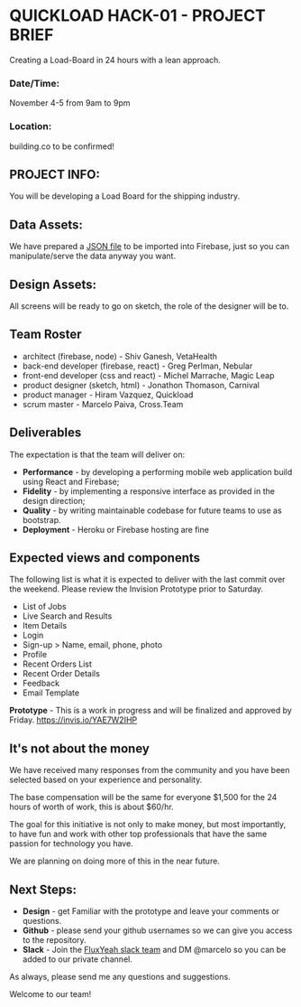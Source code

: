 

# QUICKLOAD HACK-01 - PROJECT BRIEF
Creating a Load-Board in 24 hours with a lean approach.

### Date/Time:
November 4-5 from 9am to 9pm  

### Location:
building.co to be confirmed!

## PROJECT INFO:
You will be developing a Load Board for the shipping industry.

## Data Assets:
We have prepared a [JSON file](data/ql-v.4.json) to be imported into Firebase, just so you can manipulate/serve the data anyway you want.

## Design Assets:
All screens will be ready to go on sketch, the role of the designer will be to.

## Team Roster
- architect (firebase, node) - Shiv Ganesh, VetaHealth
- back-end developer (firebase, react) - Greg Perlman, Nebular
- front-end developer (css and react) - Michel Marrache, Magic Leap
- product designer (sketch, html) - Jonathon Thomason, Carnival
- product manager - Hiram Vazquez, Quickload
- scrum master - Marcelo Paiva, Cross.Team

## Deliverables
The expectation is that the team will deliver on:
- **Performance** - by developing a performing mobile web application build using React and Firebase;
- **Fidelity** - by implementing a responsive interface as provided in the design direction;
- **Quality** - by writing maintainable codebase for future teams to use as bootstrap.
- **Deployment** - Heroku or Firebase hosting are fine

## Expected views and components
The following list is what it is expected to deliver with the last commit over the weekend. Please review the Invision Prototype prior to Saturday.
- List of Jobs
- Live Search and Results
- Item Details
- Login
- Sign-up > Name, email, phone, photo
- Profile
- Recent Orders List
- Recent Order Details
- Feedback
- Email Template

**Prototype** - This is a work in progress and will be finalized and approved by Friday.
https://invis.io/YAE7W2IHP

## It's not about the money
We have received many responses from the community and you have been selected based on your experience and personality.

The base compensation will be the same for everyone $1,500 for the 24 hours of worth of work, this is about $60/hr.

The goal for this initiative is not only to make money, but most importantly, to have fun and work with other top professionals that have the same passion for technology you have.

We are planning on doing more of this in the near future.

## Next Steps:
- **Design** - get Familiar with the prototype and leave your comments or questions.
- **Github** - please send your github usernames so we can give you access to the repository.
- **Slack** - Join the [FluxYeah slack team](http://fluxyeah.slack.com) and DM @marcelo so you can be added to our private channel.

As always, please send me any questions and suggestions.

Welcome to our team!

